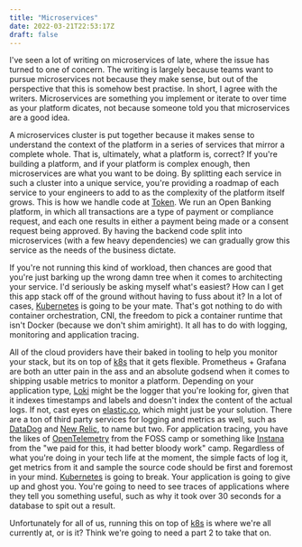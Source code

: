 ```yaml
---
title: "Microservices"
date: 2022-03-21T22:53:17Z
draft: false
---
```


I've seen a lot of writing on microservices of late, where the issue has turned to one of concern.
The writing is largely because teams want to pursue microservices not because they make sense,
but out of the perspective that this is somehow best practise. In short, I agree with the
writers. Microservices are something you implement or iterate to over time as your platform dicates,
not because someone told you that microservices are a good idea.

A microservices cluster is put together because it makes sense to understand the context of the
platform in a series of services that mirror a complete whole. That is, ultimately, what a platform is,
correct? If you're building a platform, and if your platform is complex enough, then microservices
are what you want to be doing. By splitting each service in such a cluster into a unique service, you're
providing a roadmap of each service to your engineers to add to as the complexity of the platform itself
grows. This is how we handle code at [Token][1]. We run an Open Banking platform, in which all transactions
are a type of payment or compliance request, and each one results in either a payment being made or a consent
request being approved. By having the backend code split into microservices (with a few heavy dependencies) we can
gradually grow this service as the needs of the business dictate.

If you're not running this kind of workload, then chances are good that you're just barking up the wrong damn tree
when it comes to architecting your service. I'd seriously be asking myself what's easiest? How can I get this
app stack off of the ground without having to fuss about it? In a lot of cases, [Kubernetes][2] is going to be your
mate. That's got nothing to do with container orchestration, CNI, the freedom to pick a container runtime that
isn't Docker (because we don't shim amiright). It all has to do with logging, monitoring and application
tracing.

All of the cloud providers have their baked in tooling to help you monitor your stack, but its on top of [k8s][2]
that it gets flexible. Prometheus + Grafana are both an utter pain in the ass and an absolute godsend when it comes
to shipping usable metrics to monitor a platform. Depending on your application type, [Loki][3] might be the logger that
you're looking for, given that it indexes timestamps and labels and doesn't index the content of the actual logs. If not,
cast eyes on [elastic.co][4], which might just be your solution. There are a ton of third party services for logging and
metrics as well, such as [DataDog][5] and [New Relic][6], to name but two. For application tracing, you have the likes of
[OpenTelemetry][7] from the FOSS camp or something like [Instana][8] from the "we paid for this, it had better bloody work"
camp. Regardless of what you're doing in your tech life at the moment, the simple facts of log it, get metrics from it
and sample the source code should be first and foremost in your mind. [Kubernetes][2] is going to break. Your application
is going to give up and ghost you. You're going to need to see traces of applications where they tell you something useful,
such as why it took over 30 seconds for a database to spit out a result.

Unfortunately for all of us, running this on top of [k8s][2] is where we're all currently at, or is it? Think we're going
to need a part 2 to take that on.

[1]: https://token.io
[2]: https://kubernetes.io/
[3]: https://grafana.com/docs/loki/latest/fundamentals/overview/
[4]: https://www.elastic.co/
[5]: https://www.datadoghq.com/
[6]: https://newrelic.com/
[7]: https://opentelemetry.io/
[8]: https://www.instana.com/
